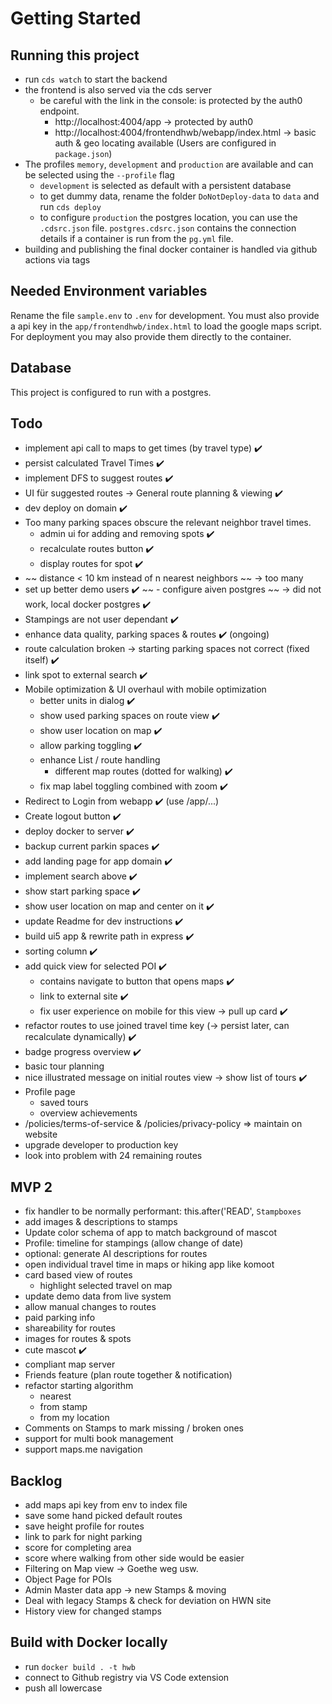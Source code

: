 # Getting Started

## Running this project

- run `cds watch` to start the backend
- the frontend is also served via the cds server
  - be careful with the link in the console: is protected by the auth0 endpoint.
    - http://localhost:4004/app -> protected by auth0
    - http://localhost:4004/frontendhwb/webapp/index.html -> basic auth & geo locating available (Users are configured in `package.json`)
- The profiles `memory`, `development` and `production` are available and can be selected using the `--profile` flag
  - `development` is selected as default with a persistent database
  - to get dummy data, rename the folder `DoNotDeploy-data` to `data` and run `cds deploy`
  - to configure `production` the postgres location, you can use the `.cdsrc.json` file. `postgres.cdsrc.json` contains the connection details if a container is run from the `pg.yml` file. 
- building and publishing the final docker container is handled via github actions via tags

## Needed Environment variables

Rename the file `sample.env` to `.env` for development. You must also provide a api key in the `app/frontendhwb/index.html` to load the google maps script.
For deployment you may also provide them directly to the container.

## Database

This project is configured to run with a postgres.

## Todo

- implement api call to maps to get times (by travel type) ✔️
- persist calculated Travel Times ✔️
- implement DFS to suggest routes ✔️
- UI für suggested routes -> General route planning & viewing ✔️
- dev deploy on domain ✔️
- Too many parking spaces obscure the relevant neighbor travel times.
  - admin ui for adding and removing spots ✔️
  - recalculate routes button ✔️
  - display routes for spot ✔️
- ~~ distance < 10 km instead of  n nearest neighbors ~~ -> too many
- set up better demo users ✔️
~~ - configure aiven postgres ~~ -> did not work, local docker postgres ✔️
- Stampings are not user dependant ✔️
- enhance data quality, parking spaces & routes ✔️ (ongoing)
- route calculation broken -> starting parking spaces not correct (fixed itself) ✔️
- link spot to external search ✔️
- Mobile optimization & UI overhaul with mobile optimization	
    - better units in dialog ✔️
    - show used parking spaces on route view ✔️
    - show user location on map ✔️
    - allow parking toggling ✔️
    - enhance List / route handling
      - different map routes (dotted for walking) ✔️
    - fix map label toggling combined with zoom ✔️
- Redirect to Login from webapp ✔️ (use /app/...)
- Create logout button ✔️
- deploy docker to server ✔️
- backup current parkin spaces ✔️
- add landing page for app domain ✔️
- implement search above ✔️
- show start parking space ✔️
- show user location on map and center on it ✔️
- update Readme for dev instructions ✔️
- build ui5 app & rewrite path in express ✔️
- sorting column ✔️
- add quick view for selected POI ✔️
  - contains navigate to button that opens maps ✔️
  - link to external site ✔️
  - fix user experience on mobile for this view -> pull up card ✔️
- refactor routes to use joined travel time key (-> persist later, can recalculate dynamically) ✔️
- badge progress overview ✔️
- basic tour planning
- nice illustrated message on initial routes view -> show list of tours ✔️
- Profile page
  - saved tours
  - overview achievements
- /policies/terms-of-service & /policies/privacy-policy => maintain on website
- upgrade developer to production key
- look into problem with 24 remaining routes

## MVP 2

- fix handler to be normally performant: this.after('READ', `Stampboxes`
- add images & descriptions to stamps
- Update color schema of app to match background of mascot
- Profile: timeline for stampings (allow change of date)
- optional: generate AI descriptions for routes
- open individual travel time in maps or hiking app like komoot
- card based view of routes
  - highlight selected travel on map
- update demo data from live system
- allow manual changes to routes
- paid parking info
- shareability for routes
- images for routes & spots
- cute mascot ✔️
- compliant map server
- Friends feature (plan route together & notification)
- refactor starting algorithm
  - nearest
  - from stamp
  - from my location
- Comments on Stamps to mark missing / broken ones
- support for multi book management
- support maps.me navigation

## Backlog

- add maps api key from env to index file
- save some hand picked default routes
- save height profile for routes
- link to park for night parking
- score for completing area
- score where walking from other side would be easier
- Filtering on Map view -> Goethe weg usw.
- Object Page for POIs
- Admin Master data app -> new Stamps & moving
- Deal with legacy Stamps & check for deviation on HWN site
- History view for changed stamps

## Build with Docker locally 

- run `docker build . -t hwb`
- connect to Github registry via VS Code extension
- push all lowercase
